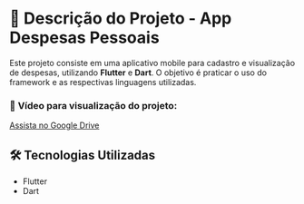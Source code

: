 # **📌 Descrição do Projeto - App Despesas Pessoais**  
Este projeto consiste em uma aplicativo mobile para cadastro e visualização de despesas, utilizando **Flutter** e **Dart**. O objetivo é praticar o uso do framework e as respectivas linguagens utilizadas.  

### 🎥 **Vídeo para visualização do projeto:**  
[Assista no Google Drive](https://drive.google.com/file/d/1MFqou7_WPynJjIy5-6iQrN6BOHECl9mw/view?usp=sharing)  

## 🛠 **Tecnologias Utilizadas**  
- Flutter
- Dart 
